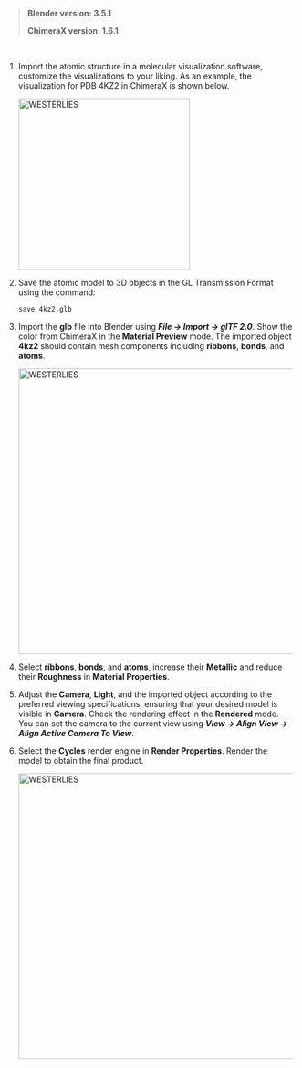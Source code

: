 <br><br>

> **Blender version: 3.5.1**
> 
> **ChimeraX version: 1.6.1**

<br>

1. Import the atomic structure in a molecular visualization software, customize the visualizations to your liking. As an example, the visualization for PDB 4KZ2 in ChimeraX is shown below.

	<a href="https://ucarecdn.com/6e0c50b9-9152-462a-b716-c0e570add12b/Blenderchimerax1.png
" target="_blank" rel="noopener noreferrer"><img src="https://ucarecdn.com/6e0c50b9-9152-462a-b716-c0e570add12b/Blenderchimerax1.png
" alt="WESTERLIES" width="300"></a>

2. Save the atomic model to 3D objects in the GL Transmission Format using the command:
	```bash
	save 4kz2.glb
	```

3. Import the **glb** file into Blender using ***File → Import → glTF 2.0***. Show the color from ChimeraX in the **Material Preview** mode. The imported object **4kz2** should contain mesh components including **ribbons**, **bonds**, and **atoms**.

	<a href="https://ucarecdn.com/33ad52b4-c9e1-48ee-9119-a8a7622eab52/Blenderchimerax2.png
" target="_blank" rel="noopener noreferrer"><img src="https://ucarecdn.com/33ad52b4-c9e1-48ee-9119-a8a7622eab52/Blenderchimerax2.png
" alt="WESTERLIES" width="500"></a>

4. Select **ribbons**, **bonds**, and **atoms**, increase their **Metallic** and reduce their **Roughness** in **Material Properties**.

5. Adjust the **Camera**, **Light**, and the imported object according to the preferred viewing specifications, ensuring that your desired model is visible in **Camera**. Check the rendering effect in the **Rendered** mode. You can set the camera to the current view using ***View → Align View → Align Active Camera To View***.

6. Select the **Cycles** render engine in **Render Properties**. Render the model to obtain the final product.

	<a href="https://ucarecdn.com/cf2d9dd0-56bf-406e-b43c-82e1da9807b5/Blenderchimerax3.png
" target="_blank" rel="noopener noreferrer"><img src="https://ucarecdn.com/cf2d9dd0-56bf-406e-b43c-82e1da9807b5/Blenderchimerax3.png
" alt="WESTERLIES" width="500"></a>